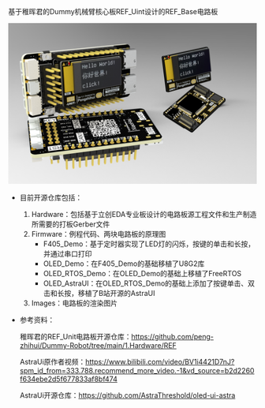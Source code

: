 基于稚晖君的Dummy机械臂核心板REF_Uint设计的REF_Base电路板

![REF-Base.56](3.Images/REF-Base.56.png)

- 目前开源仓库包括：

  1. Hardware：包括基于立创EDA专业板设计的电路板源工程文件和生产制造所需要的打板Gerber文件
  2. Firmware：例程代码、两块电路板的原理图
     - F405_Demo：基于定时器实现了LED灯的闪烁，按键的单击和长按，并通过串口打印
     - OLED_Demo：在F405_Demo的基础移植了U8G2库
     - OLED_RTOS_Demo：在OLED_Demo的基础上移植了FreeRTOS
     - OLED_AstraUI：在OLED_RTOS_Demo的基础上添加了按键单击、双击和长按，移植了B站开源的AstraUI
  3. Images：电路板的渲染图片

- 参考资料：

  稚晖君的REF_Unit电路板开源仓库：https://github.com/peng-zhihui/Dummy-Robot/tree/main/1.Hardware/REF

  AstraUi原作者视频：https://www.bilibili.com/video/BV1i4421D7nJ?spm_id_from=333.788.recommend_more_video.-1&vd_source=b2d2260f634ebe2d5f677833af8bf474

  AstraUi开源仓库：https://github.com/AstraThreshold/oled-ui-astra

  
